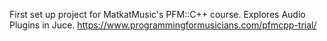First set up project for MatkatMusic's PFM::C++ course.
Explores Audio Plugins in Juce.
https://www.programmingformusicians.com/pfmcpp-trial/
